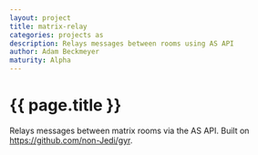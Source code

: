 ```yaml
---
layout: project
title: matrix-relay
categories: projects as
description: Relays messages between rooms using AS API
author: Adam Beckmeyer
maturity: Alpha
---
```


# {{ page.title }}
Relays messages between matrix rooms via the AS API.
Built on https://github.com/non-Jedi/gyr.
